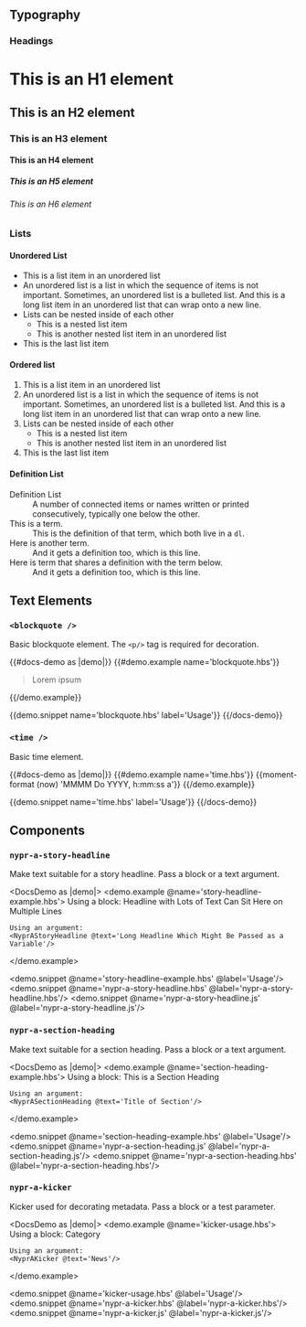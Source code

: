 ## Typography

### Headings

<div class="theme-typography">
  <h1>This is an H1 element</h1>
  <h2>This is an H2 element</h2>
  <h3>This is an H3 element</h3>
  <h4>This is an H4 element</h4>
  <h5>This is an H5 element</h5>
  <h6>This is an H6 element</h6>
</div>

### Lists

#### Unordered List
<ul>
  <li>This is a list item in an unordered list</li>
  <li>An unordered list is a list in which the sequence of items is not important. Sometimes, an unordered list is a bulleted list. And this is a long list item in an unordered list that can wrap onto a new line. </li>
  <li>
    Lists can be nested inside of each other
    <ul>
      <li>This is a nested list item</li>
      <li>This is another nested list item in an unordered list</li>
    </ul>
  </li>
  <li>This is the last list item</li>
</ul>

#### Ordered list
<ol>
  <li>This is a list item in an unordered list</li>
  <li>An unordered list is a list in which the sequence of items is not important. Sometimes, an unordered list is a bulleted list. And this is a long list item in an unordered list that can wrap onto a new line. </li>
  <li>
    Lists can be nested inside of each other
    <ul>
      <li>This is a nested list item</li>
      <li>This is another nested list item in an unordered list</li>
    </ul>
  </li>
  <li>This is the last list item</li>
</ol>

#### Definition List
<dl>
  <dt>Definition List</dt>
  <dd>A number of connected items or names written or printed consecutively, typically one below the other.</dd>
  <dt>This is a term.</dt>
  <dd>This is the definition of that term, which both live in a <code>dl</code>.</dd>
  <dt>Here is another term.</dt>
  <dd>And it gets a definition too, which is this line.</dd>
  <dt>Here is term that shares a definition with the term below.</dt>
  <dd>And it gets a definition too, which is this line.</dd>
</dl>

## Text Elements

### `<blockquote />`

Basic blockquote element. The `<p/>` tag is required for decoration.

{{#docs-demo as |demo|}}
  {{#demo.example name='blockquote.hbs'}}
    <blockquote>
      <p>
        Lorem ipsum
      </p>
    </blockquote>
  {{/demo.example}}

  {{demo.snippet name='blockquote.hbs' label='Usage'}}
{{/docs-demo}}

### `<time />`

Basic time element.

{{#docs-demo as |demo|}}
  {{#demo.example name='time.hbs'}}
    <time datetime={{now}}>{{moment-format (now) 'MMMM Do YYYY, h:mm:ss a'}}</time>
  {{/demo.example}}

  {{demo.snippet name='time.hbs' label='Usage'}}
{{/docs-demo}}

## Components

### `nypr-a-story-headline`
Make text suitable for a story headline. Pass a block or a text argument.

<DocsDemo as |demo|>
  <demo.example @name='story-headline-example.hbs'>
    Using a block:
    <NyprAStoryHeadline>
      Headline with Lots of Text Can Sit Here on Multiple Lines
    </NyprAStoryHeadline>

    Using an argument:
    <NyprAStoryHeadline @text='Long Headline Which Might Be Passed as a Variable'/>
  </demo.example>

  <demo.snippet @name='story-headline-example.hbs' @label='Usage'/>
  <demo.snippet @name='nypr-a-story-headline.hbs' @label='nypr-a-story-headline.hbs'/>
  <demo.snippet @name='nypr-a-story-headline.js' @label='nypr-a-story-headline.js'/>
</DocsDemo>

### `nypr-a-section-heading`
Make text suitable for a section heading. Pass a block or a text argument.

<DocsDemo as |demo|>
  <demo.example @name='section-heading-example.hbs'>
    Using a block:
    <NyprASectionHeading>
      This is a Section Heading
    </NyprASectionHeading>

    Using an argument:
    <NyprASectionHeading @text='Title of Section'/>
  </demo.example>

  <demo.snippet @name='section-heading-example.hbs' @label='Usage'/>
  <demo.snippet @name='nypr-a-section-heading.js' @label='nypr-a-section-heading.js'/>
  <demo.snippet @name='nypr-a-section-heading.hbs' @label='nypr-a-section-heading.hbs'/>
</DocsDemo>


### `nypr-a-kicker`

Kicker used for decorating metadata. Pass a block or a test parameter.

<DocsDemo as |demo|>
  <demo.example @name='kicker-usage.hbs'>
    Using a block:
    <NyprAKicker>
      Category
    </NyprAKicker>

    Using an argument:
    <NyprAKicker @text='News'/>
  </demo.example>

  <demo.snippet @name='kicker-usage.hbs' @label='Usage'/>
  <demo.snippet @name='nypr-a-kicker.hbs' @label='nypr-a-kicker.hbs'/>
  <demo.snippet @name='nypr-a-kicker.js' @label='nypr-a-kicker.js'/>
</DocsDemo>
